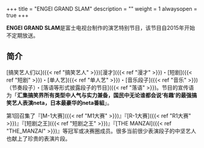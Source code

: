 +++
title = "ENGEI GRAND SLAM"
description = ""
weight = 1
alwaysopen = true
+++

**ENGEI GRAND SLAM**是富士电视台制作的演艺特别节目，该节目自2015年开始不定期放送。

简介
----

[搞笑艺人们以]({{< ref "搞笑艺人" >}})[漫才]({{< ref "漫才" >}})・[短剧]({{< ref "短剧" >}})・[单人艺]({{< ref "单人艺" >}})・[音乐段子]({{< ref "音乐" >}})（节奏段子）・[落语等形式披露段子的节目]({{< ref "落语" >}})。节目的宣传语为「**汇集搞笑界所有类型中人气与实力兼备，国民中无论谁都会说‘有趣’的最强搞笑艺人表演neta，日本最豪华的neta番組**」。

第1回召集了『[M-1大赛]({{< ref "M1大赛" >}})』『[R-1大赛]({{< ref "R1大赛" >}})』『[短剧之王]({{< ref "短剧之王" >}})』『[THE
MANZAI]({{< ref "THE_MANZAI" >}})』等冠军或决赛圈成员。很多当前很少表演段子的中坚艺人也献上了珍贵的表演片段。
